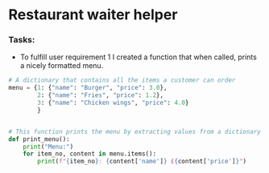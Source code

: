 # Restaurant waiter helper
### Tasks:
* To fulfill user requirement 1 I created a function that when called, prints a nicely formatted menu.
```python
# A dictionary that contains all the items a customer can order
menu = {1: {"name": "Burger", "price": 3.0},
        2: {"name": "Fries", "price": 1.2},
        3: {"name": "Chicken wings", "price": 4.0}
        }


# This function prints the menu by extracting values from a dictionary
def print_menu():
    print("Menu:")
    for item_no, content in menu.items():
        print(f"{item_no}: {content['name']} £{content['price']}")
```